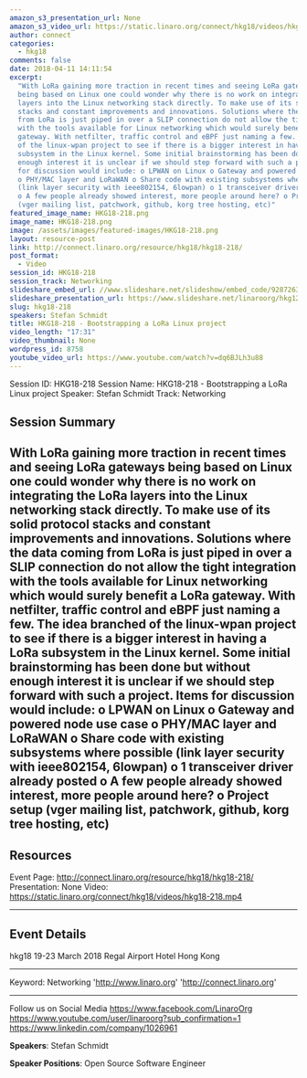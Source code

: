 ```yaml
---
amazon_s3_presentation_url: None
amazon_s3_video_url: https://static.linaro.org/connect/hkg18/videos/hkg18-218.mp4
author: connect
categories:
  - hkg18
comments: false
date: 2018-04-11 14:11:54
excerpt:
  "With LoRa gaining more traction in recent times and seeing LoRa gateways
  being based on Linux one could wonder why there is no work on integrating the LoRa
  layers into the Linux networking stack directly. To make use of its solid protocol
  stacks and constant improvements and innovations. Solutions where the data coming
  from LoRa is just piped in over a SLIP connection do not allow the tight integration
  with the tools available for Linux networking which would surely benefit a LoRa
  gateway. With netfilter, traffic control and eBPF just naming a few. The idea branched
  of the linux-wpan project to see if there is a bigger interest in having a LoRa
  subsystem in the Linux kernel. Some initial brainstorming has been done but without
  enough interest it is unclear if we should step forward with such a project. Items
  for discussion would include: o LPWAN on Linux o Gateway and powered node use case
  o PHY/MAC layer and LoRaWAN o Share code with existing subsystems where possible
  (link layer security with ieee802154, 6lowpan) o 1 transceiver driver already posted
  o A few people already showed interest, more people around here? o Project setup
  (vger mailing list, patchwork, github, korg tree hosting, etc)"
featured_image_name: HKG18-218.png
image_name: HKG18-218.png
image: /assets/images/featured-images/HKG18-218.png
layout: resource-post
link: http://connect.linaro.org/resource/hkg18/hkg18-218/
post_format:
  - Video
session_id: HKG18-218
session_track: Networking
slideshare_embed_url: //www.slideshare.net/slideshow/embed_code/92872639
slideshare_presentation_url: https://www.slideshare.net/linaroorg/hkg1218-bootstrapping-a-lora-linux-project
slug: hkg18-218
speakers: Stefan Schmidt
title: HKG18-218 - Bootstrapping a LoRa Linux project
video_length: "17:31"
video_thumbnail: None
wordpress_id: 8758
youtube_video_url: https://www.youtube.com/watch?v=dq6BJLh3u88
---
```


Session ID: HKG18-218
Session Name: HKG18-218 - Bootstrapping a LoRa Linux project
Speaker: Stefan Schmidt
Track: Networking

## Session Summary

## With LoRa gaining more traction in recent times and seeing LoRa gateways being based on Linux one could wonder why there is no work on integrating the LoRa layers into the Linux networking stack directly. To make use of its solid protocol stacks and constant improvements and innovations. Solutions where the data coming from LoRa is just piped in over a SLIP connection do not allow the tight integration with the tools available for Linux networking which would surely benefit a LoRa gateway. With netfilter, traffic control and eBPF just naming a few. The idea branched of the linux-wpan project to see if there is a bigger interest in having a LoRa subsystem in the Linux kernel. Some initial brainstorming has been done but without enough interest it is unclear if we should step forward with such a project. Items for discussion would include: o LPWAN on Linux o Gateway and powered node use case o PHY/MAC layer and LoRaWAN o Share code with existing subsystems where possible (link layer security with ieee802154, 6lowpan) o 1 transceiver driver already posted o A few people already showed interest, more people around here? o Project setup (vger mailing list, patchwork, github, korg tree hosting, etc)

## Resources

Event Page: http://connect.linaro.org/resource/hkg18/hkg18-218/
Presentation: None
Video: https://static.linaro.org/connect/hkg18/videos/hkg18-218.mp4

---

## Event Details

hkg18
19-23 March 2018
Regal Airport Hotel Hong Kong

---

Keyword: Networking
'http://www.linaro.org'
'http://connect.linaro.org'

---

Follow us on Social Media
https://www.facebook.com/LinaroOrg
https://www.youtube.com/user/linaroorg?sub_confirmation=1
https://www.linkedin.com/company/1026961

**Speakers**: Stefan Schmidt

**Speaker Positions**: Open Source Software Engineer
